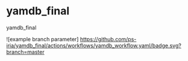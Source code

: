 # yamdb_final
yamdb_final

![example branch parameter] https://github.com/ps-iria/yamdb_final/actions/workflows/yamdb_workflow.yaml/badge.svg?branch=master